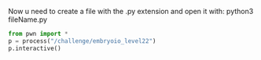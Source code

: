 Now u need to create a file with the .py extension and open it with:
python3 fileName.py
```python
from pwn import *
p = process("/challenge/embryoio_level22")
p.interactive()
```
